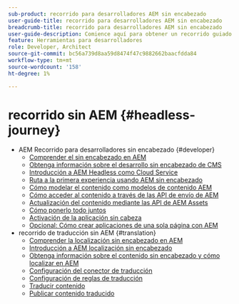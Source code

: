 ```yaml
---
sub-product: recorrido para desarrolladores AEM sin encabezado
user-guide-title: recorrido para desarrolladores AEM sin encabezado
breadcrumb-title: recorrido para desarrolladores AEM sin encabezado
user-guide-description: Comience aquí para obtener un recorrido guiado a través de las potentes y flexibles funciones de AEM, sus capacidades y cómo aprovecharlas en su proyecto.
feature: Herramientas para desarrolladores
role: Developer, Architect
source-git-commit: bc56a739d8aa59d8474f47c9882662baacfdda84
workflow-type: tm+mt
source-wordcount: '158'
ht-degree: 1%

---
```



# recorrido sin AEM {#headless-journey}

+ AEM Recorrido para desarrolladores sin encabezado {#developer}
   + [Comprender el sin encabezado en AEM](developer/overview.md)
   + [Obtenga información sobre el desarrollo sin encabezado de CMS](developer/learn-about.md)
   + [Introducción a AEM Headless como Cloud Service](developer/getting-started.md)
   + [Ruta a la primera experiencia usando AEM sin encabezado](developer/path-to-first-experience.md)
   + [Cómo modelar el contenido como modelos de contenido AEM](developer/model-your-content.md)
   + [Cómo acceder al contenido a través de las API de envío de AEM](developer/access-your-content.md)
   + [Actualización del contenido mediante las API de AEM Assets](developer/update-your-content.md)
   + [Cómo ponerlo todo juntos](developer/put-it-all-together.md)
   + [Activación de la aplicación sin cabeza](developer/go-live.md)
   + [Opcional: Cómo crear aplicaciones de una sola página con AEM](developer/create-spa.md)
+ recorrido de traducción sin AEM {#translation}
   + [Comprender la localización sin encabezado en AEM](translation/overview.md)
   + [Introducción a AEM localización sin encabezado](translation/getting-started.md)
   + [Obtenga información sobre el contenido sin encabezado y cómo localizar en AEM](translation/learn-about.md)
   + [Configuración del conector de traducción](translation/configure-connector.md)
   + [Configuración de reglas de traducción](translation/translation-rules.md)
   + [Traducir contenido](translation/translate-content.md)
   + [Publicar contenido traducido](translation/publish-content.md)
